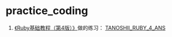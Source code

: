 # practice_coding
1. [《Ruby基础教程（第4版）》](http://book.douban.com/subject/25958845/)做的练习： [TANOSHII_RUBY_4_ANS](https://github.com/frechei/practice_coding/tree/master/TANOSHII_RUBY_4_ANS)
